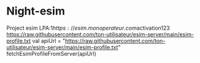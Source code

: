 # Night-esim
Project esim 
LPA:1$https://esim.monoperateur.com$activation123
https://raw.githubusercontent.com/ton-utilisateur/esim-server/main/esim-profile.txt
val apiUrl = "https://raw.githubusercontent.com/ton-utilisateur/esim-server/main/esim-profile.txt"
fetchEsimProfileFromServer(apiUrl)

